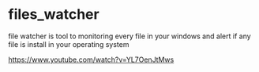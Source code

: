 # files_watcher
file watcher is tool to monitoring every file in your windows and alert if any file is install in your operating system

https://www.youtube.com/watch?v=YL7OenJtMws
